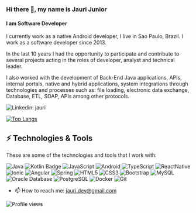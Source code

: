### Hi there 👋, my name is Jauri Junior
#### I am Software Developer

I currently work as a native Android developer, I live in Sao Paulo, Brazil. I work as a software developer since 2013.


In the last 10 years I had the opportunity to participate and contribute to several projects acting in the roles of developer, analyst and technical leader.


I also worked with the development of Back-End Java applications, APIs, internal portals, native and hybrid applications, system integrations through technologies and processes such as: file loading, electronic data exchange, Database, ETL, SOAP, APIs among other protocols.


![Linkedin: jauri](https://img.shields.io/badge/-Linkedin-blue?style=flat-square&logo=Linkedin&logoColor=white&link=https://www.linkedin.com/in/jauri-da-cruz-junior-a7a810ab/)


[![Top Langs](https://github-readme-stats.vercel.app/api/top-langs/?username=jaurijunior&layout=compact&theme=react)](https://github.com/anuraghazra/github-readme-stats)


## ⚡ Technologies & Tools

These are some of the technologies and tools that I work with:

![Java](https://img.shields.io/badge/-Java-007396?style=flat-square&logo=java)
![Kotlin Badge](https://img.shields.io/badge/Kotlin-7F52FF?logo=kotlin&logoColor=fff&style=flat-square)
![JavaScript](https://img.shields.io/badge/-JavaScript-black?style=flat-square&logo=javascript)
![Android](https://img.shields.io/badge/-Android-00b33c?style=flat-square&logo=android&logoColor=white)
![TypeScript](https://img.shields.io/badge/-TypeScript-007ACC?style=flat-square&logo=typescript&logoColor=white)
![ReactNative](https://img.shields.io/badge/-ReactNative-2F4F4F?style=flat-square&logo=react&logoColor=white)
![Ionic](https://img.shields.io/badge/-Ionic-3880FF?style=flat-square&logo=ionic&logoColor=white)
![Angular](https://img.shields.io/badge/-Angular-DD0031?style=flat-square&logo=angular)
![Spring](https://img.shields.io/badge/-Spring-6DB33F?style=flat-square&logo=spring&logoColor=white)
![HTML5](https://img.shields.io/badge/-HTML5-E34F26?style=flat-square&logo=html5&logoColor=white)
![CSS3](https://img.shields.io/badge/-CSS3-1572B6?style=flat-square&logo=css3)
![Bootstrap](https://img.shields.io/badge/-Bootstrap-563D7C?style=flat-square&logo=bootstrap&logoColor=white)
![MySQL](https://img.shields.io/badge/-MySQL-4479A1?style=flat-square&logo=mysql&logoColor=white)
![Oracle Database](https://img.shields.io/badge/Oracle%20Database-F80000?style=flat-square&logo=oracle&logoColor=white)
![PostgreSQL](https://img.shields.io/badge/-PostgreSQL-4479A1?style=flat-square&logo=PostgreSQL&logoColor=white)
![Docker](https://img.shields.io/badge/-Docker-2496ED?style=flat-square&logo=docker&logoColor=white)
![Git](https://img.shields.io/badge/-Git-B22222?style=flat-square&logo=git&logoColor=white)

- 📫 How to reach me: jauri.dev@gmail.com 

![Profile views](https://gpvc.arturio.dev/jaurijunior)
